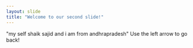 ```yaml
---
layout: slide
title: "Welcome to our second slide!"
---
```

"my self shaik sajid and i am from andhrapradesh"
Use the left arrow to go back!

